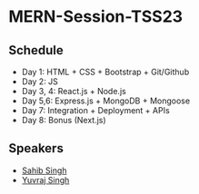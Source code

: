 # MERN-Session-TSS23

## Schedule

* Day 1: HTML + CSS + Bootstrap + Git/Github
* Day 2: JS
* Day 3, 4: React.js + Node.js
* Day 5,6: Express.js + MongoDB + Mongoose
* Day 7: Integration + Deployment + APIs
* Day 8: Bonus (Next.js)

## Speakers
* [Sahib Singh](https://github.com/ssahibsingh)
* [Yuvraj Singh](https://github.com/Yuvraj3905)
